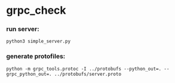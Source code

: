 # grpc_check

### run server:

``````
python3 simple_server.py
``````

### generate protofiles:

``````
python -m grpc_tools.protoc -I ../protobufs --python_out=. --grpc_python_out=. ../protobufs/server.proto
``````